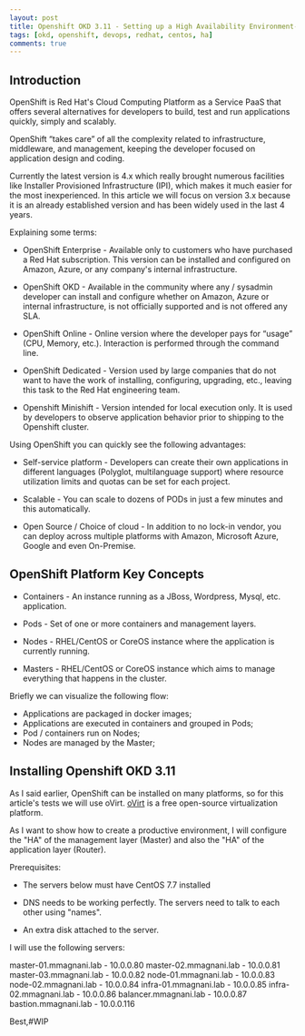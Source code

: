 ```yaml
---
layout: post
title: Openshift OKD 3.11 - Setting up a High Availability Environment-#WIP
tags: [okd, openshift, devops, redhat, centos, ha]
comments: true
---
```


## Introduction

OpenShift is Red Hat's Cloud Computing Platform as a Service PaaS that offers several alternatives for developers to build, test and run applications quickly, simply and scalably.

OpenShift “takes care” of all the complexity related to infrastructure, middleware, and management, keeping the developer focused on application design and coding.

Currently the latest version is 4.x which really brought numerous facilities like Installer Provisioned Infrastructure (IPI), which makes it much easier for the most inexperienced. In this article we will focus on version 3.x because it is an already established version and has been widely used in the last 4 years.

Explaining some terms:

* OpenShift Enterprise - Available only to customers who have purchased a Red Hat subscription. This version can be installed and configured on Amazon, Azure, or any company's internal infrastructure.

* OpenShift OKD - Available in the community where any / sysadmin developer can install and configure whether on Amazon, Azure or internal infrastructure, is not officially supported and is not offered any SLA.

* OpenShift Online - Online version where the developer pays for “usage” (CPU, Memory, etc.). Interaction is performed through the command line.

* OpenShift Dedicated - Version used by large companies that do not want to have the work of installing, configuring, upgrading, etc., leaving this task to the Red Hat engineering team.

* Openshift Minishift - Version intended for local execution only. It is used by developers to observe application behavior prior to shipping to the Openshift cluster.

Using OpenShift you can quickly see the following advantages:

* Self-service platform - Developers can create their own applications in different languages (Polyglot, multilanguage support) where resource utilization limits and quotas can be set for each project.

* Scalable - You can scale to dozens of PODs in just a few minutes and this automatically.

* Open Source / Choice of cloud - In addition to no lock-in vendor, you can deploy across multiple platforms with Amazon, Microsoft Azure, Google and even On-Premise.

## OpenShift Platform Key Concepts

* Containers - An instance running as a JBoss, Wordpress, Mysql, etc. application.

* Pods - Set of one or more containers and management layers.

* Nodes - RHEL/CentOS or CoreOS instance where the application is currently running.

* Masters - RHEL/CentOS or CoreOS instance which aims to manage everything that happens in the cluster.

Briefly we can visualize the following flow:

- Applications are packaged in docker images;
- Applications are executed in containers and grouped in Pods;
- Pod / containers run on Nodes;
- Nodes are managed by the Master;

## Installing Openshift OKD 3.11

As I said earlier, OpenShift can be installed on many platforms, so for this article's tests we will use oVirt. [oVirt](https://www.ovirt.org) is a free open-source virtualization platform.

As I want to show how to create a productive environment, I will configure the "HA" of the management layer (Master) and also the "HA" of the application layer (Router).

Prerequisites:

* The servers below must have CentOS 7.7 installed 

* DNS needs to be working perfectly. The servers need to talk to each other using "names".

* An extra disk attached to the server.

 I will use the following servers:

 master-01.mmagnani.lab - 10.0.0.80
 master-02.mmagnani.lab - 10.0.0.81
 master-03.mmagnani.lab - 10.0.0.82
 node-01.mmagnani.lab   - 10.0.0.83
 node-02.mmagnani.lab   - 10.0.0.84
 infra-01.mmagnani.lab  - 10.0.0.85
 infra-02.mmagnani.lab  - 10.0.0.86
 balancer.mmagnani.lab  - 10.0.0.87
 bastion.mmagnani.lab   - 10.0.0.116

Best,#WIP